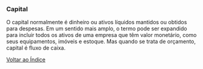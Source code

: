 ### Capital

O capital normalmente é dinheiro ou ativos líquidos mantidos ou obtidos para despesas. Em um sentido mais amplo, o termo pode ser expandido para incluir todos os ativos de uma empresa que têm valor monetário, como seus equipamentos, imóveis e estoque. Mas quando se trata de orçamento, capital é fluxo de caixa.

[Voltar ao Índice](../)